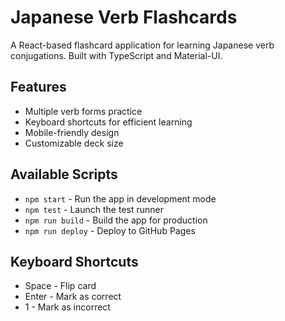 # Japanese Verb Flashcards

A React-based flashcard application for learning Japanese verb conjugations. Built with TypeScript and Material-UI.

## Features

- Multiple verb forms practice
- Keyboard shortcuts for efficient learning
- Mobile-friendly design
- Customizable deck size

## Available Scripts

- `npm start` - Run the app in development mode
- `npm test` - Launch the test runner
- `npm run build` - Build the app for production
- `npm run deploy` - Deploy to GitHub Pages

## Keyboard Shortcuts

- Space - Flip card
- Enter - Mark as correct
- 1 - Mark as incorrect
